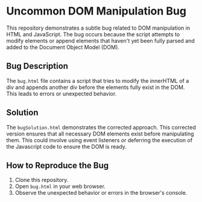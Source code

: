 # Uncommon DOM Manipulation Bug

This repository demonstrates a subtle bug related to DOM manipulation in HTML and JavaScript.  The bug occurs because the script attempts to modify elements or append elements that haven't yet been fully parsed and added to the Document Object Model (DOM).

## Bug Description

The `bug.html` file contains a script that tries to modify the innerHTML of a div and appends another div before the elements fully exist in the DOM. This leads to errors or unexpected behavior.

## Solution

The `bugSolution.html` demonstrates the corrected approach.  This corrected version ensures that all necessary DOM elements exist before manipulating them. This could involve using event listeners or deferring the execution of the Javascript code to ensure the DOM is ready.

## How to Reproduce the Bug

1. Clone this repository.
2. Open `bug.html` in your web browser.
3. Observe the unexpected behavior or errors in the browser's console.